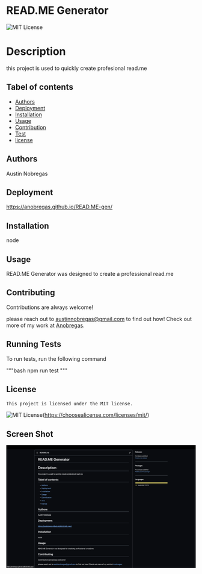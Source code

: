 # READ.ME Generator
  ![MIT License](https://img.shields.io/badge/License-MIT-green.svg)
  # Description

  this project is used to quickly create profesional read.me

  ## Tabel of contents
  - [Authors](#Authors)
  - [Deployment](#Deployment)
  - [Installation](#Installation)
  - [Usage](#Usage)
  - [Contribution](#Contribution)
  - [Test](#Test)
  - [license](#license)

  ## Authors

  Austin Nobregas

  ## Deployment

  https://anobregas.github.io/READ.ME-gen/

  ## Installation

  node

  ## Usage

  READ.ME Generator was designed to create a professional read.me

  ## Contributing

  Contributions are always welcome!

  please reach out to austinnobregas@gmail.com to find out how! Check out more of my work at [Anobregas](https://github.com/Anobregas/).

  ## Running Tests

  To run tests, run the following command

  """bash
    npm run test
  """
 ## License

    This project is licensed under the MIT license.
 ![MIT License](https://img.shields.io/badge/License-MIT-green.svg)(https://choosealicense.com/licenses/mit/)


 ## Screen Shot 


 ![ScreenShot](/Develop/utils/Screenshot%202023-03-05%20at%203.04.58%20PM.png) 